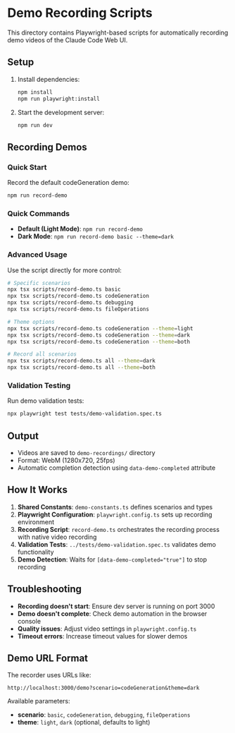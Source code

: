 # Demo Recording Scripts

This directory contains Playwright-based scripts for automatically recording demo videos of the Claude Code Web UI.

## Setup

1. Install dependencies:

   ```bash
   npm install
   npm run playwright:install
   ```

2. Start the development server:
   ```bash
   npm run dev
   ```

## Recording Demos

### Quick Start

Record the default codeGeneration demo:

```bash
npm run record-demo
```

### Quick Commands

- **Default (Light Mode)**: `npm run record-demo`
- **Dark Mode**: `npm run record-demo basic --theme=dark`

### Advanced Usage

Use the script directly for more control:

```bash
# Specific scenarios
npx tsx scripts/record-demo.ts basic
npx tsx scripts/record-demo.ts codeGeneration
npx tsx scripts/record-demo.ts debugging
npx tsx scripts/record-demo.ts fileOperations

# Theme options
npx tsx scripts/record-demo.ts codeGeneration --theme=light
npx tsx scripts/record-demo.ts codeGeneration --theme=dark
npx tsx scripts/record-demo.ts codeGeneration --theme=both

# Record all scenarios
npx tsx scripts/record-demo.ts all --theme=dark
npx tsx scripts/record-demo.ts all --theme=both
```

### Validation Testing

Run demo validation tests:

```bash
npx playwright test tests/demo-validation.spec.ts
```

## Output

- Videos are saved to `demo-recordings/` directory
- Format: WebM (1280x720, 25fps)
- Automatic completion detection using `data-demo-completed` attribute

## How It Works

1. **Shared Constants**: `demo-constants.ts` defines scenarios and types
2. **Playwright Configuration**: `playwright.config.ts` sets up recording environment
3. **Recording Script**: `record-demo.ts` orchestrates the recording process with native video recording
4. **Validation Tests**: `../tests/demo-validation.spec.ts` validates demo functionality
5. **Demo Detection**: Waits for `[data-demo-completed="true"]` to stop recording

## Troubleshooting

- **Recording doesn't start**: Ensure dev server is running on port 3000
- **Demo doesn't complete**: Check demo automation in the browser console
- **Quality issues**: Adjust video settings in `playwright.config.ts`
- **Timeout errors**: Increase timeout values for slower demos

## Demo URL Format

The recorder uses URLs like:

```
http://localhost:3000/demo?scenario=codeGeneration&theme=dark
```

Available parameters:

- **scenario**: `basic`, `codeGeneration`, `debugging`, `fileOperations`
- **theme**: `light`, `dark` (optional, defaults to light)
